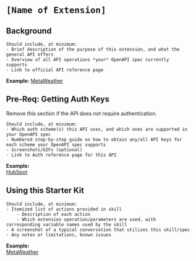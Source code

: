 # `[Name of Extension]`

## Background
```
Should include, at minimum:
- Brief description of the purpose of this extension, and what the general API offers
- Overview of all API operations *your* OpenAPI spec currently supports
- Link to official API reference page
```

**Example:** [MetaWeather](../starter-kits/metaweather/README.md#background)

## Pre-Req: Getting Auth Keys
Remove this section if the API does not require authentication.
```
Should include, at minimum:
- Which auth scheme(s) this API uses, and which ones are supported in your OpenAPI spec
- Numbered step-by-step guide on how to obtain any/all API keys for each scheme your OpenAPI spec supports
- Screenshots/GIFs (optional)
- Link to Auth reference page for this API
```

**Example:** <br> [HubSpot](../starter-kits/hubspot/README.md#obtaining-an-api-key)


## Using this Starter Kit
```
Should include, at minimum:
- Itemized list of actions provided in skill
    - Description of each action
    - Which extension operation/parameters are used, with corresponding variable names used by the skill
- A screenshot of a typical conversation that utilizes this skill/spec
- Any notes or limitations, known issues
```

**Example:** <br> [MetaWeather](../starter-kits/metaweather/README.md#using-this-starter-kit)
